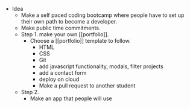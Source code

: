 - Idea
    - Make a self paced coding bootcamp where people have to set up their own path to become a developer.
    - Make public time commitments.
    - Step 1. make your own [[portfolio]]. 
        - Choose a [[portfolio]] template to follow.
            - HTML
            - CSS
            - Git
            - add javascript functionality, modals, filter projects
            - add a contact form
            - deploy on cloud
            - Make a pull request to another student
    - Step 2. 
        - Make an app that people will use
